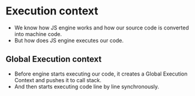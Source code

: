 # Execution context

- We know how JS engine works and how our source code is converted into machine code.
- But how does JS engine executes our code.

## Global Execution context

- Before engine starts executing our code, it creates a Global Execution Context and pushes it to call stack.
- And then starts executing code line by line synchronously.

